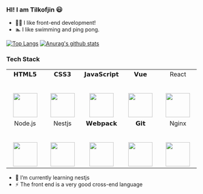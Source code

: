 ### HI! I am Tilkofjin 😃 
- 🤟🏻 I like front-end development!
- 🏊 I like swimming and ping pong.

[![Top Langs](https://github-readme-stats.vercel.app/api/top-langs/?username=tilkofjin)](https://github.com/tilkofjin/github-readme-stats)
[![Anurag's github stats](https://github-readme-stats.vercel.app/api?username=tilkofjin&show_icons=true&theme=radical)](https://github.com/anuraghazra/github-readme-stats)  

### Tech Stack
<table>
  <tbody>
    <tr valign="top">
      <td width="20%" align="center">
        <span>𝗛𝗧𝗠𝗟𝟱</span><br><br><br>
        <img height="64px" src="https://cdn.svgporn.com/logos/html-5.svg">
      </td>
      <td width="20%" align="center">
        <span>𝗖𝗦𝗦𝟯</span><br><br><br>
        <img height="64px" src="https://cdn.svgporn.com/logos/css-3.svg">
      </td>
      <td width="20%" align="center">
        <span>𝗝𝗮𝘃𝗮𝗦𝗰𝗿𝗶𝗽𝘁</span><br><br><br>
        <img height="64px" src="https://cdn.svgporn.com/logos/javascript.svg">
      </td>
      <td width="20%" align="center">
        <span>𝗩𝘂𝗲</span><br><br><br>
        <img height="64px" src="https://cdn.svgporn.com/logos/vue.svg">
      </td>
      <td width="20%" align="center">
        <span>React<span><br><br><br>
        <img height="64px" src="https://cdn.svgporn.com/logos/react.svg">
      </td>
    </tr>
    <tr valign="top">
      <td width="20%" align="center">
        <span>Node.js</span><br><br><br>
        <img height="64px" src="https://cdn.svgporn.com/logos/nodejs-icon.svg">
      <td width="20%" align="center">
        <span>Nestjs</span><br><br><br>
        <img height="64px" src="https://cdn.svgporn.com/logos/nestjs.svg">
      <td width="20%" align="center">
        <span>𝗪𝗲𝗯𝗽𝗮𝗰𝗸</span><br><br><br>
        <img height="64px" src="https://cdn.svgporn.com/logos/webpack.svg">
      </td>
      <td width="20%" align="center">
        <span>𝗚𝗶𝘁</span><br><br><br>
        <img height="64px" src="https://cdn.svgporn.com/logos/git-icon.svg">
      </td>
      <td width="20%" align="center">
        <span>Nginx</span><br><br><br>
        <img height="64px" src="https://cdn.svgporn.com/logos/nginx.svg">
      </td>
    </tr>
  </tbody>
</table>


<!--
**tilkofjin/tilkofjin** is a ✨ _special_ ✨ repository because its `README.md` (this file) appears on your GitHub profile.
-->
- 🌱 I’m currently learning nestjs
- ⚡ The front end is a very good cross-end language
